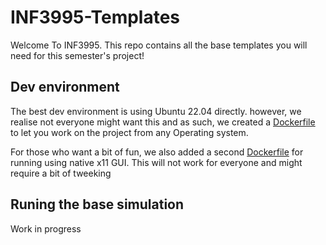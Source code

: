 # INF3995-Templates

Welcome To INF3995. This repo contains all the base templates you will need for this semester's project!

## Dev environment
The best dev environment is using Ubuntu 22.04 directly. however, we realise not everyone might want this and as such, we created a [Dockerfile](https://github.com/Sh3mm/INF3995-Templates/tree/main/Any-Docker-VNC) to let you work on the project from any Operating system. 

For those who want a bit of fun, we also added a second [Dockerfile](https://github.com/Sh3mm/INF3995-Templates/tree/main/Linux-Docker-X11) for running using native x11 GUI. This will not work for everyone and might require a bit of tweeking

## Runing the base simulation

Work in progress
